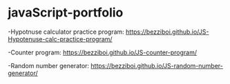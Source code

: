 # javaScript-portfolio
-Hypotnuse calculator practice program: https://bezziboi.github.io/JS-Hypotenuse-calc-practice-program/

-Counter program: https://bezziboi.github.io/JS-counter-program/

-Random number generator: https://bezziboi.github.io/JS-random-number-generator/
